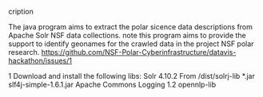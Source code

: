 cription

The java program aims to extract the polar sicence data descriptions from Apache Solr NSF data collections. note this program aims to provide the support to identify geonames for the crawled data in the project NSF polar research. https://github.com/NSF-Polar-Cyberinfrastructure/datavis-hackathon/issues/1

1 Download and install the following libs:  Solr 4.10.2 From /dist/solrj-lib *.jar slf4j-simple-1.6.1.jar Apache Commons Logging 1.2 opennlp-lib 
